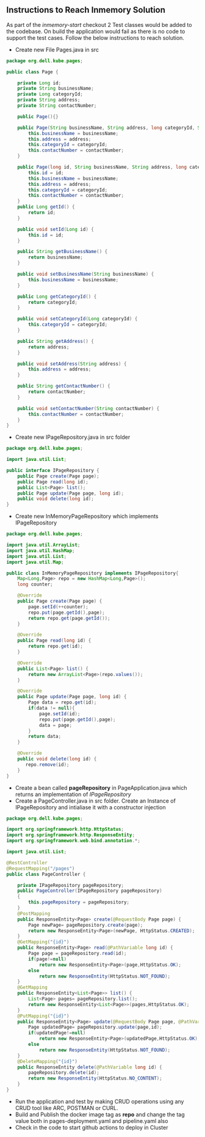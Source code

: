 ## Instructions to Reach Inmemory Solution
As part of the *inmemory-start* checkout 2 Test classes would be added to the codebase. On build the application would fail as there is no code to support the test cases. Follow the below instructions to reach solution.
- Create new File Pages.java in src
```java
package org.dell.kube.pages;

public class Page {

    private Long id;
    private String businessName;
    private Long categoryId;
    private String address;
    private String contactNumber;

    public Page(){}

    public Page(String businessName, String address, long categoryId, String contactNumber) {
        this.businessName = businessName;
        this.address = address;
        this.categoryId = categoryId;
        this.contactNumber = contactNumber;
    }

    public Page(long id, String businessName, String address, long categoryId, String contactNumber) {
        this.id = id;
        this.businessName = businessName;
        this.address = address;
        this.categoryId = categoryId;
        this.contactNumber = contactNumber;
    }
    public Long getId() {
        return id;
    }

    public void setId(Long id) {
        this.id = id;
    }

    public String getBusinessName() {
        return businessName;
    }

    public void setBusinessName(String businessName) {
        this.businessName = businessName;
    }

    public Long getCategoryId() {
        return categoryId;
    }

    public void setCategoryId(Long categoryId) {
        this.categoryId = categoryId;
    }

    public String getAddress() {
        return address;
    }

    public void setAddress(String address) {
        this.address = address;
    }

    public String getContactNumber() {
        return contactNumber;
    }

    public void setContactNumber(String contactNumber) {
        this.contactNumber = contactNumber;
    }
}
```
- Create new IPageRepository.java in src folder
```java
package org.dell.kube.pages;

import java.util.List;

public interface IPageRepository {
    public Page create(Page page);
    public Page read(long id);
    public List<Page> list();
    public Page update(Page page, long id);
    public void delete(long id);
}
```
- Create new InMemoryPageRepository which implements IPageRepository
```java
package org.dell.kube.pages;

import java.util.ArrayList;
import java.util.HashMap;
import java.util.List;
import java.util.Map;

public class InMemoryPageRepository implements IPageRepository{
    Map<Long,Page> repo = new HashMap<Long,Page>();
    long counter;

    @Override
    public Page create(Page page) {
        page.setId(++counter);
        repo.put(page.getId(),page);
        return repo.get(page.getId());
    }

    @Override
    public Page read(long id) {
        return repo.get(id);
    }

    @Override
    public List<Page> list() {
        return new ArrayList<Page>(repo.values());
    }

    @Override
    public Page update(Page page, long id) {
        Page data = repo.get(id);
        if(data != null){
            page.setId(id);
            repo.put(page.getId(),page);
            data = page;
        }
        return data;
    }

    @Override
    public void delete(long id) {
       repo.remove(id);
    }
}
```
- Create a bean called  **pageRepository** in PageApplication.java which returns an implementation of *IPageRepository*
- Create a PageController.java in src folder. Create an Instance of IPageRepository and intialiase it with a constructor injection
```java
package org.dell.kube.pages;

import org.springframework.http.HttpStatus;
import org.springframework.http.ResponseEntity;
import org.springframework.web.bind.annotation.*;

import java.util.List;

@RestController
@RequestMapping("/pages")
public class PageController {

    private IPageRepository pageRepository;
    public PageController(IPageRepository pageRepository)
    {
        this.pageRepository = pageRepository;
    }
    @PostMapping
    public ResponseEntity<Page> create(@RequestBody Page page) {
        Page newPage= pageRepository.create(page);
        return new ResponseEntity<Page>(newPage, HttpStatus.CREATED);
    }
    @GetMapping("{id}")
    public ResponseEntity<Page> read(@PathVariable long id) {
        Page page = pageRepository.read(id);
        if(page!=null)
            return new ResponseEntity<Page>(page,HttpStatus.OK);
        else
            return new ResponseEntity(HttpStatus.NOT_FOUND);
    }
    @GetMapping
    public ResponseEntity<List<Page>> list() {
        List<Page> pages= pageRepository.list();
        return new ResponseEntity<List<Page>>(pages,HttpStatus.OK);
    }
    @PutMapping("{id}")
    public ResponseEntity<Page> update(@RequestBody Page page, @PathVariable long id) {
        Page updatedPage= pageRepository.update(page,id);
        if(updatedPage!=null)
            return new ResponseEntity<Page>(updatedPage,HttpStatus.OK);
        else
            return new ResponseEntity(HttpStatus.NOT_FOUND);
    }
    @DeleteMapping("{id}")
    public ResponseEntity delete(@PathVariable long id) {
        pageRepository.delete(id);
        return new ResponseEntity(HttpStatus.NO_CONTENT);
    }
}
```
- Run the application and test by making CRUD operations using any CRUD tool like ARC, POSTMAN or CURL.
- Build and Publish the docker image tag as **repo** and change the tag value both in pages-deployment.yaml and pipeline.yaml also
- Check in the code to start github actions to deploy in Cluster